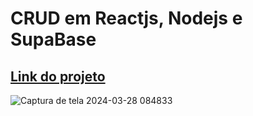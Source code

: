 # CRUD em Reactjs, Nodejs e SupaBase

<h2><a href ="https://crud-em-reactjs.vercel.app/">Link do projeto</a></h2>



![Captura de tela 2024-03-28 084833](https://github.com/GustavoNery88/CRUD-em-Reactjs/assets/88352887/476ee7e7-f310-45c8-90c4-da5888fabafd)

